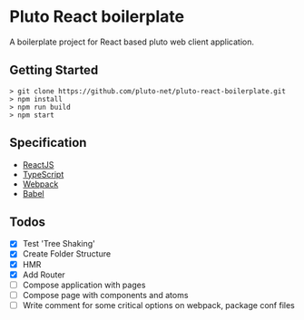 # Pluto React boilerplate
A boilerplate project for React based pluto web client application.

## Getting Started
```
> git clone https://github.com/pluto-net/pluto-react-boilerplate.git
> npm install
> npm run build
> npm start
```

## Specification
* [ReactJS](https://reactjs.org/)
* [TypeScript](http://www.typescriptlang.org/)
* [Webpack](https://webpack.js.org/)
* [Babel](https://babeljs.io/docs/en/)

## Todos
- [X] Test 'Tree Shaking'
- [X] Create Folder Structure
- [X] HMR
- [X] Add Router
- [ ] Compose application with pages
- [ ] Compose page with components and atoms
- [ ] Write comment for some critical options on webpack, package conf files
